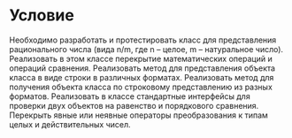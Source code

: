 # Условие
Необходимо разработать и протестировать класс для представления рационального числа (вида n/m, где n – целое, m – натуральное число).
Реализовать в этом классе перекрытие математических операций и операций сравнения.
Реализовать метод для представления объекта класса в виде строки в различных форматах. 
Реализовать метод для получения объекта класса по строковому представлению из разных форматов. 
Реализовать в классе стандартные интерфейсы для проверки двух объектов на равенство и порядкового сравнения. 
Перекрыть явные или неявные операторы преобразования к типам целых и действительных чисел. 
